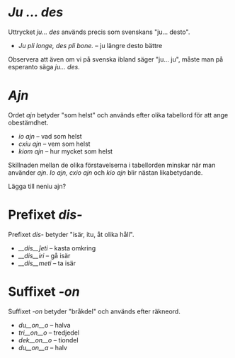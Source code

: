 # *Ju … des*

Uttrycket *ju... des* används precis som svenskans "ju... desto".

- *Ju pli longe, des pli bone.* – ju längre desto bättre
 
Observera att även om vi på svenska ibland säger "ju... ju", måste man på esperanto säga *ju... des*.


# *Ajn*

Ordet *ajn* betyder "som helst" och används efter olika tabellord för att ange obestämdhet.

- *io ajn* – vad som helst
- *cxiu ajn* – vem som helst
- *kiom ajn* – hur mycket som helst
 
Skillnaden mellan de olika förstavelserna i tabellorden minskar när man använder *ajn*. *Io ajn, cxio ajn* och *kio ajn* blir nästan likabetydande. 

Lägga till neniu ajn?
 

# Prefixet *dis-*

Prefixet *dis-* betyder "isär, itu, åt olika håll".

- *__dis__ĵeti* – kasta omkring
- *__dis__iri* – gå isär
- *__dis__meti* – ta isär
 

# Suffixet *-on*

Suffixet *-on* betyder "bråkdel" och används efter räkneord.

- *du__on__o*   – halva
- *tri__on__o*  – tredjedel
- *dek__on__o* – tiondel
- *du__on__a*  – halv
 
